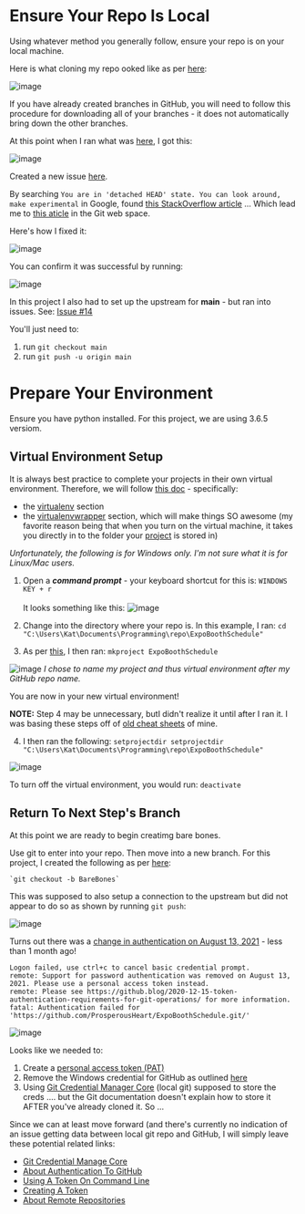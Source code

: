 # Ensure Your Repo Is Local

Using whatever method you generally follow, ensure your repo is on your local machine.

Here is what cloning my repo ooked like as per [here](https://github.com/ProsperousHeart/cheatsheets/blob/master/Tools/git.md#clone):

![image](https://user-images.githubusercontent.com/20706498/132254282-d02e3cf5-2d89-417b-9b59-c93d6513b250.png)

If you have already created branches in GitHub, you will need to follow this procedure for downloading all of your branches - it does not automatically bring down the other branches.

At this point when I ran what was [here](https://github.com/ProsperousHeart/cheatsheets/blob/master/Tools/git.md#not-all-of-my-branches-were-cloned), I got this:

![image](https://user-images.githubusercontent.com/20706498/132255247-71d3f76a-978f-4c6c-b879-eef224f65a26.png)

Created a new issue [here](https://github.com/ProsperousHeart/ExpoBoothSchedule/issues/12).

By searching `You are in 'detached HEAD' state. You can look around, make experimental` in Google, found [this StackOverflow article](https://stackoverflow.com/a/35383761) ... Which lead me to [this aticle](https://git-scm.com/book/en/v2/Git-Branching-Remote-Branches) in the Git web space.

Here's how I fixed it:

![image](https://user-images.githubusercontent.com/20706498/132256610-5572b1e2-f953-437a-a14a-c8bc437a6baa.png)

You can confirm it was successful by running:

![image](https://user-images.githubusercontent.com/20706498/132256685-2e9b72fc-0303-46a5-823b-7519039ba406.png)

In this project I also had to set up the upstream for **main** - but ran into issues. See:  [Issue #14](https://github.com/ProsperousHeart/ExpoBoothSchedule/issues/14)

You'll just need to:
1. run `git checkout main`
2. run `git push -u origin main`

# Prepare Your Environment

Ensure you have python installed. For this project, we are using 3.6.5 versiom.

## Virtual Environment Setup

It is always best practice to complete your projects in their own virtual environment. Therefore, we will follow [this doc](https://github.com/ProsperousHeart/cheatsheets/blob/master/Processes/virtualenvs.md) - specifically:
- the [virtualenv](https://github.com/ProsperousHeart/cheatsheets/blob/master/Processes/virtualenvs.md#virtualenv) section
 - the [virtualenvwrapper](https://github.com/ProsperousHeart/cheatsheets/blob/master/Processes/virtualenvs.md#virtualenvwrapper) section, which will make things SO awesome (my favorite reason being that when you turn on the virtual machine, it takes you directly in to the folder your [project](https://github.com/ProsperousHeart/cheatsheets/blob/master/Processes/virtualenvs.md#alternative) is stored in)

*Unfortunately, the following is for Windows only. I'm not sure what it is for Linux/Mac users.*
1. Open a **_command prompt_** - your keyboard shortcut for this is:  `WINDOWS KEY + r`<br><br>It looks something like this:
    ![image](https://user-images.githubusercontent.com/20706498/132263918-2a72d502-e19a-40e5-ba99-3745df186d45.png)

2. Change into the directory where your repo is. In this example, I ran: `cd "C:\Users\Kat\Documents\Programming\repo\ExpoBoothSchedule"` 

3. As per [this](https://github.com/ProsperousHeart/cheatsheets/blob/master/Processes/virtualenvs.md#alternative), I then ran:  `mkproject ExpoBoothSchedule`

![image](https://user-images.githubusercontent.com/20706498/132264169-80194a3a-72a4-4956-9dda-a7a69250b1fa.png)
*I chose to name my project and thus virtual environment after my GitHub repo name.*

You are now in your new virtual environment!

**NOTE:**  Step 4 may be unnecessary, butI didn't realize it until after I ran it. I was basing these steps off of [old cheat sheets](https://github.com/ProsperousHeart/cheatsheets/blob/master/Processes/virtualenvs.md) of mine.

4. I then ran the following:  `setprojectdir setprojectdir "C:\Users\Kat\Documents\Programming\repo\ExpoBoothSchedule"`

  ![image](https://user-images.githubusercontent.com/20706498/132264447-e30150b5-f422-43ad-aaec-7bc4537f6b26.png)

To turn off the virtual environment, you would run:  `deactivate`

## Return To Next Step's Branch

At this point we are ready to begin creatimg bare bones.

Use git to enter into your repo. Then move into a new branch. For this project, I created the following as per [here](https://github.com/ProsperousHeart/cheatsheets/blob/master/Tools/git.md#how-do-i--create-a-new-branch):

    `git checkout -b BareBones`

This was supposed to also setup a connection to the upstream but did not appear to do so as shown by running `git push`:


![image](https://user-images.githubusercontent.com/20706498/132267246-2e5052c4-f61b-447c-8866-9d7fb02a434f.png)

Turns out there was a [change in authentication on August 13, 2021](https://github.blog/2020-12-15-token-authentication-requirements-for-git-operations) - less than 1 month ago!

```
Logon failed, use ctrl+c to cancel basic credential prompt.
remote: Support for password authentication was removed on August 13, 2021. Please use a personal access token instead.
remote: Please see https://github.blog/2020-12-15-token-authentication-requirements-for-git-operations/ for more information.
fatal: Authentication failed for 'https://github.com/ProsperousHeart/ExpoBoothSchedule.git/'

```

![image](https://user-images.githubusercontent.com/20706498/132268222-5f604336-91df-458d-9101-ba2f08defae6.png)

Looks like we needed to:
1. Create a [personal access token (PAT)](https://docs.github.com/en/github/authenticating-to-github/keeping-your-account-and-data-secure/creating-a-personal-access-token#creating-a-token)
2. Remove the Windows credential for GitHub as outlined [here](https://docs.github.com/en/get-started/getting-started-with-git/caching-your-github-credentials-in-git#git-credential-manager-core)
3. Using [Git Credential Manager Core](https://docs.github.com/en/get-started/getting-started-with-git/caching-your-github-credentials-in-git#git-credential-manager-core) (local git) supposed to store the creds .... but the Git documentation doesn't explain how to store it AFTER you've already cloned it. So ...

Since we can at least move forward (and there's currently no indication of an issue getting data between local git repo and GitHub, I will simply leave these potential related links:
- [Git Credential Manage Core](https://docs.github.com/en/get-started/getting-started-with-git/caching-your-github-credentials-in-git)
- [About Authentication To GitHub](https://docs.github.com/en/github/authenticating-to-github/keeping-your-account-and-data-secure/about-authentication-to-github)
- [Using A Token On Command Line](https://docs.github.com/en/github/authenticating-to-github/keeping-your-account-and-data-secure/creating-a-personal-access-token#using-a-token-on-the-command-line)
- [Creating A Token](https://docs.github.com/en/github/authenticating-to-github/keeping-your-account-and-data-secure/creating-a-personal-access-token)
- [About Remote Repositories](https://docs.github.com/en/get-started/getting-started-with-git/about-remote-repositories)
